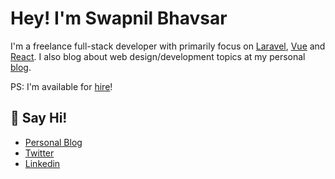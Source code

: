 # Hey! I'm Swapnil Bhavsar

I'm a freelance full-stack developer with primarily focus on [Laravel](https://laravel.com), [Vue](https://vuejs.org) and [React](https://reactjs.org). I also blog about web design/development topics at my personal [blog](https://swapnil.dev).

PS: I'm available for [hire](mailto:hey@swapnil.dev)!

## 👋 Say Hi! 
 - [Personal Blog](https://swapnil.dev)
 - [Twitter](https://twitter.com/swapnil_bhavsar)
 - [Linkedin](https://linkedin.com/in/swapnilbhavsar)
